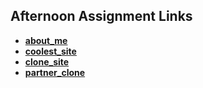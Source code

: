 ## Afternoon Assignment Links

* **[about_me](https://github.com/phichae/about_me)**
* **[coolest_site](https://github.com/phichae/coolest_site)**
* **[clone_site](https://github.com/phichae/clone_site)**
* **[partner_clone](https://github.com/vince-gali/partner_clone.git)**
